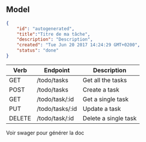 ## Model
```json
{
    "id": "autogenerated",
    "title":"Titre de ma tâche",
    "description": "Description",
    "created": "Tue Jun 20 2017 14:24:29 GMT+0200",
    "status": "done"
}
```

| Verb      | Endpoint           | Description       
|-----------|--------------------|-------------------
| GET       | /todo/tasks        | Get all the tasks
| POST      | /todo/tasks        | Create a task
| GET       | /todo/task/:id     | Get a single task
| PUT       | /todo/tasks/:id    | Update a task
| DELETE    | /todo/task/:id     | Delete a single task

Voir swager pour générer la doc
